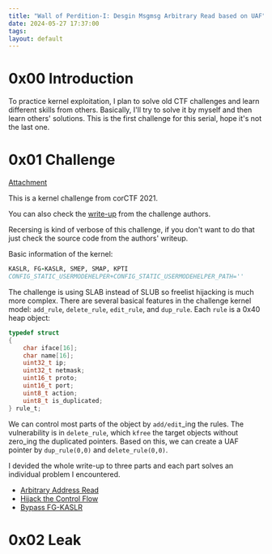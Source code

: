 ```yaml
---
title: "Wall of Perdition-I: Desgin Msgmsg Arbitrary Read based on UAF"
date: 2024-05-27 17:37:00
tags: 
layout: default
---
```


# 0x00 Introduction
To practice kernel exploitation, I plan to solve old CTF challenges and learn different skills from others. Basically, I'll try to solve it by myself and then learn others' solutions. This is the first challenge for this serial, hope it's not the last one. 



# 0x01 Challenge

[Attachment][1]

This is a kernel challenge from corCTF 2021. 

You can also check the [write-up][2] from the challenge authors.

Recersing is kind of verbose of this challenge, if you don't want to do that just check the source code from the authors' writeup. 

Basic information of the kernel: 
```f
KASLR, FG-KASLR, SMEP, SMAP, KPTI
CONFIG_STATIC_USERMODEHELPER+CONFIG_STATIC_USERMODEHELPER_PATH=''
```

The challenge is using SLAB instead of SLUB so freelist hijacking is much more complex. There are several basical features in the challenge kernel model: `add_rule`, `delete_rule`, `edit_rule`, and `dup_rule`. Each `rule` is a 0x40 heap object:

```c
typedef struct
{
    char iface[16];
    char name[16];
    uint32_t ip;
    uint32_t netmask;
    uint16_t proto;
    uint16_t port;
    uint8_t action;
    uint8_t is_duplicated;
} rule_t;
```

We can control most parts of the object by `add/edit`_ing the rules. The vulnerability is in `delete_rule`, which `kfree` the target objects without zero_ing the duplicated pointers. Based on this, we can create a UAF pointer by `dup_rule(0,0)` and `delete_rule(0,0)`.


I devided the whole write-up to three parts and each part solves an individual problem I encountered.

- [Arbitrary Address Read][3]
- [Hijack the Control Flow][4]
- [Bypass FG-KASLR][5]


# 0x02 Leak







[1]: TODO
[2]: https://syst3mfailure.io/wall-of-perdition/
[3]: TODO
[4]: TODO
[5]: TODO